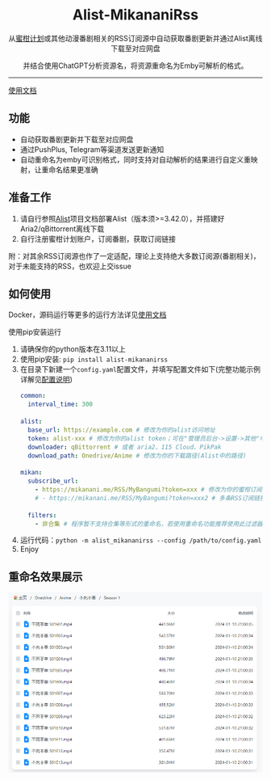 <h1 align="center">
  Alist-MikananiRss
</h1>
<p align="center">
  从<a href="https://mikanani.me/">蜜柑计划</a>或其他动漫番剧相关的RSS订阅源中自动获取番剧更新并通过Alist离线下载至对应网盘
</p>  
<p align="center">
  并结合使用ChatGPT分析资源名，将资源重命名为Emby可解析的格式。
</p>  

--- 

[使用文档](https://github.com/TwooSix/Alist-MikananiRss/wiki/%E5%BF%AB%E9%80%9F%E5%BC%80%E5%A7%8B)
## 功能
- 自动获取番剧更新并下载至对应网盘
- 通过PushPlus, Telegram等渠道发送更新通知
- 自动重命名为emby可识别格式，同时支持对自动解析的结果进行自定义重映射，让重命名结果更准确

## 准备工作 
1. 请自行参照[Alist](https://github.com/alist-org/alist)项目文档部署Alist（版本须>=3.42.0），并搭建好Aria2/qBittorrent离线下载
2. 自行注册蜜柑计划账户，订阅番剧，获取订阅链接

附：对其余RSS订阅源也作了一定适配，理论上支持绝大多数订阅源(番剧相关)，对于未能支持的RSS，也欢迎上交issue

## 如何使用
Docker，源码运行等更多的运行方法详见[使用文档](https://github.com/TwooSix/Alist-MikananiRss/wiki/%E5%BF%AB%E9%80%9F%E5%BC%80%E5%A7%8B) 

使用pip安装运行
1. 请确保你的python版本在3.11以上
2. 使用pip安装: `pip install alist-mikananirss`
3. 在目录下新建一个`config.yaml`配置文件，并填写配置文件如下(完整功能示例详解见[配置说明](https://github.com/TwooSix/Alist-MikananiRss/wiki/%E9%85%8D%E7%BD%AE%E8%AF%B4%E6%98%8E))
   ```yaml
   common:
     interval_time: 300
   
   alist:
     base_url: https://example.com # 修改为你的alist访问地址
     token: alist-xxx # 修改为你的alist token；可在"管理员后台->设置->其他"中找到
     downloader: qBittorrent # 或者 aria2、115 Cloud、PikPak
     download_path: Onedrive/Anime # 修改为你的下载路径(Alist中的路径)

   mikan:
     subscribe_url:
       - https://mikanani.me/RSS/MyBangumi?token=xxx # 修改为你的蜜柑订阅地址
       # - https://mikanani.me/RSS/MyBangumi?token=xxx2 # 多条RSS订阅链接情况
   
     filters:
       - 非合集 # 程序暂不支持合集等形式的重命名，若使用重命名功能推荐使用此过滤器
   ```
4. 运行代码：`python -m alist_mikananirss --config /path/to/config.yaml`  
5. Enjoy


## 重命名效果展示
<div align=center>
<img src="https://github.com/TwooSix/Alist-MikananiRss/blob/master/imgs/show_pic1.png"/>
</div>
